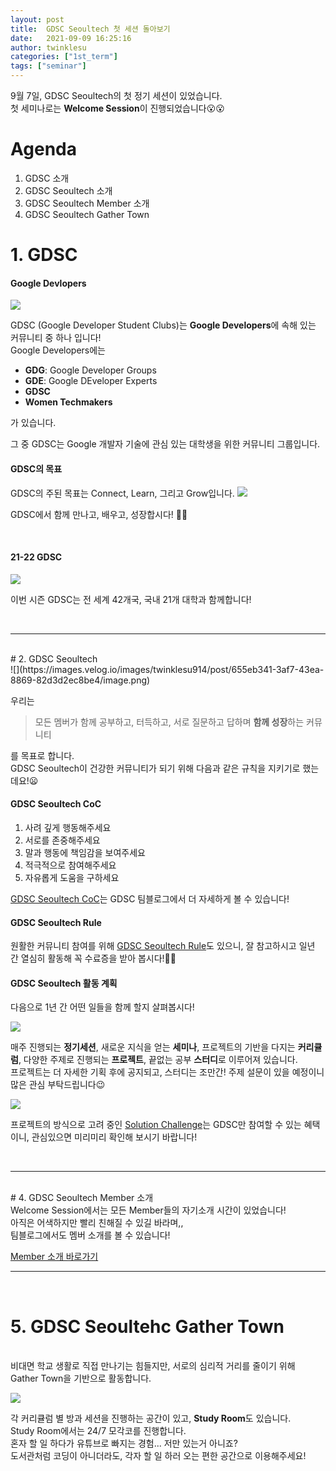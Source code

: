 ```yaml
---
layout: post
title:  GDSC Seoultech 첫 세션 돌아보기
date:   2021-09-09 16:25:16
author: twinklesu
categories: ["1st_term"]
tags: ["seminar"]
---
```


9월 7일, GDSC Seoultech의 첫 정기 세션이 있었습니다. <br>
첫 세미나로는 **Welcome Session**이 진행되었습니다😮😮

# Agenda
1. GDSC 소개
2. GDSC Seoultech 소개
3. GDSC Seoultech Member 소개
4. GDSC Seoultech Gather Town

# 1. GDSC
#### <b> Google Devlopers </b>

![](https://images.velog.io/images/twinklesu914/post/5e413093-8a01-47b0-86fc-5b1bfdd22bb7/image.png)

GDSC (Google Developer Student Clubs)는 **Google Developers**에 속해 있는 커뮤니티 중 하나 입니다!<br>
Google Developers에는

- **GDG**: Google Developer Groups
- **GDE**: Google DEveloper Experts
- **GDSC**
- **Women Techmakers**

가 있습니다. 

그 중 GDSC는 Google 개발자 기술에 관심 있는 대학생을 위한 커뮤니티 그룹입니다.

#### <b>GDSC의 목표</b>

GDSC의 주된 목표는 Connect, Learn, 그리고 Grow입니다. 
![](https://images.velog.io/images/twinklesu914/post/a7ac15f4-afad-4e62-9b2a-bcdffd6151b2/image.png)

GDSC에서 함께 만나고, 배우고, 성장합시다! 🥰🥰

<br>

#### <b>21-22 GDSC</b>

![](https://images.velog.io/images/twinklesu914/post/27cbb120-31ec-4b45-a367-c0eb228c2b08/image.png)

이번 시즌 GDSC는 전 세계 42개국, 국내 21개 대학과 함께합니다! 

<br>

---
<br>
# 2. GDSC Seoultech

<br>
![](https://images.velog.io/images/twinklesu914/post/655eb341-3af7-43ea-8869-82d3d2ec8be4/image.png)

우리는 

> 모든 멤버가 함께 공부하고, 터득하고, 서로 질문하고 답하며 **함께 성장**하는 커뮤니티

를 목표로 합니다. <br>
GDSC Seoultech이 건강한 커뮤니티가 되기 위해 다음과 같은 규칙을 지키기로 했는데요!😦

#### <b>GDSC Seoultech CoC</b>

1. 사려 깊게 행동해주세요
2. 서로를 존중해주세요
3. 말과 행동에 책임감을 보여주세요
4. 적극적으로 참여해주세요
5. 자유롭게 도움을 구하세요

[GDSC Seoultech CoC](https://gdsc-seoultech.github.io/rule/coc.html)는 GDSC 팀블로그에서 더 자세하게 볼 수 있습니다!

#### <b>GDSC Seoultech Rule</b>
원활한 커뮤니티 참여를 위해 [GDSC Seoultech Rule](https://gdsc-seoultech.github.io/rule/rule.html)도 있으니, 잘 참고하시고 일년 간 열심히 활동해 꼭 수료증을 받아 봅시다!👍🏻

#### <b>GDSC Seoultech 활동 계획</b>

다음으로 1년 간 어떤 일들을 함께 할지 살펴봅시다!

![](https://images.velog.io/images/twinklesu914/post/22aef433-8359-4f3a-a98f-a05d01b8c408/image.png)

매주 진행되는 **정기세션**, 새로운 지식을 얻는 **세미나**, 프로젝트의 기반을 다지는 **커리큘럼**, 다양한 주제로 진행되는 **프로젝트**, 끝없는 공부 **스터디**로 이루어져 있습니다.<br>
프로젝트는 더 자세한 기획 후에 공지되고, 스터디는 조만간! 주제 설문이 있을 예정이니 많은 관심 부탁드립니다😉

![](https://images.velog.io/images/twinklesu914/post/0b4ffebe-f30a-4749-af52-b4d5cdc9f76e/image.png)

프로젝트의 방식으로 고려 중인 [Solution Challenge](https://developers.google.com/community/dsc-solution-challenge)는 GDSC만 참여할 수 있는 혜택이니, 관심있으면 미리미리 확인해 보시기 바랍니다!

<br>

---

<br>
# 4. GDSC Seoultech Member 소개
<br>
Welcome Session에서는 모든 Member들의 자기소개 시간이 있었습니다! <br>
아직은 어색하지만 빨리 친해질 수 있길 바라며,, <br>
팀블로그에서도 멤버 소개를 볼 수 있습니다!<br>

[Member 소개 바로가기](https://gdsc-seoultech.github.io/members/)

---
<br> 

# 5. GDSC Seoultehc Gather Town
<br>
비대면 학교 생활로 직접 만나기는 힘들지만, 서로의 심리적 거리를 줄이기 위해 Gather Town을 기반으로 활동합니다. 

![](https://images.velog.io/images/twinklesu914/post/239a0884-9541-4ad6-99a2-c4c4e348d4f7/image.png)

각 커리큘럼 별 방과 세션을 진행하는 공간이 있고, **Study Room**도 있습니다.<br>
Study Room에서는 24/7 모각코를 진행합니다.<br>
혼자 할 일 하다가 유튜브로 빠지는 경험... 저만 있는거 아니죠? <br>
도서관처럼 코딩이 아니더라도, 각자 할 일 하러 오는 편한 공간으로 이용해주세요!